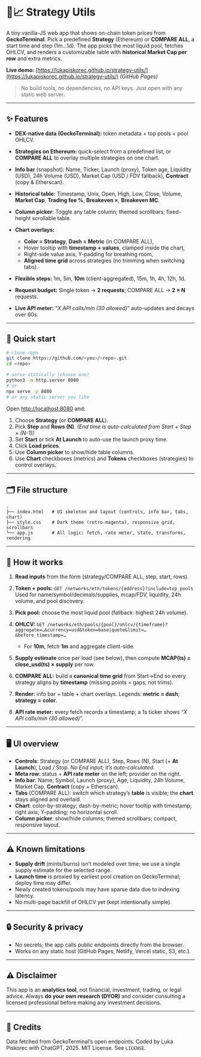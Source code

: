 # 🦎📈 Strategy Utils

A tiny vanilla-JS web app that shows on-chain token prices from **GeckoTerminal**.
Pick a predefined **Strategy** (Ethereum) or **COMPARE ALL**, a start time and step (1m…1d). The app picks the most liquid pool, fetches OHLCV, and renders a customizable table with **historical Market Cap per row** and extra metrics.

**Live demo:** [https://lukapiskorec.github.io/strategy-utils/](https://lukapiskorec.github.io/strategy-utils/) *(GitHub Pages)*

> No build tools, no dependencies, no API keys. Just open with any static web server.

---

## ✨ Features

* **DEX-native data (GeckoTerminal):** token metadata + top pools + pool OHLCV.
* **Strategies on Ethereum:** quick-select from a predefined list, or **COMPARE ALL** to overlay multiple strategies on one chart.
* **Info bar** (snapshot): Name, Ticker, Launch (proxy), Token age, Liquidity (USD), 24h Volume (USD), Market Cap (USD / FDV fallback), **Contract** (copy & Etherscan).
* **Historical table:** Timestamp, Unix, Open, High, Low, Close, Volume, **Market Cap**, **Trading fee %**, **Breakeven ×**, **Breakeven MC**.
* **Column picker:** Toggle any table column; themed scrollbars; fixed-height scrollable table.
* **Chart overlays:**

  * **Color = Strategy**, **Dash = Metric** (in COMPARE ALL),
  * Hover tooltip with **timestamp + values**, clamped inside the chart,
  * Right-side value axis, Y-padding for breathing room,
  * **Aligned time grid** across strategies (no trimming when switching tabs).
* **Flexible steps:** 1m, 5m, **10m** (client-aggregated), 15m, 1h, 4h, 12h, 1d.
* **Request budget:** Single token → **2 requests**; COMPARE ALL → **2 × N** requests.
* **Live API meter:** “*X API calls/min (30 allowed)*” auto-updates and decays over 60s.

---

## 🚀 Quick start

```bash
# clone repo
git clone https://github.com/<you>/<repo>.git
cd <repo>

# serve statically (choose one)
python3 -m http.server 8080
# or
npx serve -p 8080
# or any static server you like
```

Open [http://localhost:8080](http://localhost:8080) and:

1. Choose **Strategy** (or **COMPARE ALL**).
2. Pick **Step** and **Rows (N)**.
   *(End time is auto-calculated from Start + Step × (N-1))*
3. Set **Start** or tick **At Launch** to auto-use the launch proxy time.
4. Click **Load prices**.
5. Use **Column picker** to show/hide table columns.
6. Use **Chart** checkboxes (metrics) and **Tokens** checkboxes (strategies) to control overlays.

---

## 🗂️ File structure

```
.
├── index.html   # UI skeleton and layout (controls, info bar, tabs, chart)
├── style.css    # Dark theme (retro-magenta), responsive grid, scrollbars
└── app.js       # All logic: fetch, rate meter, state, transforms, rendering
```

---

## 🧠 How it works

1. **Read inputs** from the form (strategy/COMPARE ALL, step, start, rows).
2. **Token + pools:** `GET /networks/eth/tokens/{address}?include=top_pools`
   Used for name/symbol/decimals/supplies, mcap/FDV, liquidity, 24h volume, and pool discovery.
3. **Pick pool:** choose the most liquid pool (fallback: highest 24h volume).
4. **OHLCV:**
   `GET /networks/eth/pools/{pool}/ohlcv/{timeframe}?aggregate=…&currency=usd&token=base|quote&limit=…&before_timestamp=…`

   * For **10m**, fetch **1m** and aggregate client-side.
5. **Supply estimate** once per load (see below), then compute **MCAP(ts) = close_usd(ts) × supply** per row.
6. **COMPARE ALL:** build a **canonical time grid** from Start→End so every strategy aligns by **timestamp** (missing points = gaps, not trims).
7. **Render:** info bar + table + chart overlays. Legends: **metric = dash**; **strategy = color**.
8. **API rate meter:** every fetch records a timestamp; a 1s ticker shows “*X API calls/min (30 allowed)*”.

---

## 🖥️ UI overview

* **Controls**: Strategy (or COMPARE ALL), Step, Rows (N), Start (+ **At Launch**), Load / Stop.
  *No End input; it’s auto-calculated.*
* **Meta row**: status + **API rate meter** on the left; provider on the right.
* **Info bar**: Name, Symbol, Launch (proxy), Age, Liquidity, 24h Volume, Market Cap, **Contract** (copy + Etherscan).
* **Tabs** (COMPARE ALL): switch which strategy’s **table** is visible; the **chart** stays aligned and overlaid.
* **Chart**: color-by-strategy; dash-by-metric; hover tooltip with timestamp; right axis; Y-padding; no horizontal scroll.
* **Column picker**: show/hide columns; themed scrollbars; compact, responsive layout.

---

## ⚠️ Known limitations

* **Supply drift** (mints/burns) isn’t modeled over time; we use a single supply estimate for the selected range.
* **Launch time** is proxied by earliest pool creation on GeckoTerminal; deploy time may differ.
* Newly created tokens/pools may have sparse data due to indexing latency.
* No multi-page backfill of OHLCV yet (kept intentionally simple).

---

## 🔒 Security & privacy

* No secrets; the app calls public endpoints directly from the browser.
* Works on any static host (GitHub Pages, Netlify, Vercel static, S3, etc.).

---

## ⚠️ Disclaimer

This app is an **analytics tool**, not financial, investment, trading, or legal advice.
Always **do your own research (DYOR)** and consider consulting a licensed professional before making any investment decisions.

---

## 🙏 Credits

Data fetched from GeckoTerminal’s open endpoints.
Coded by Luka Piskorec with ChatGPT, 2025.
MIT License. See `LICENSE`.
